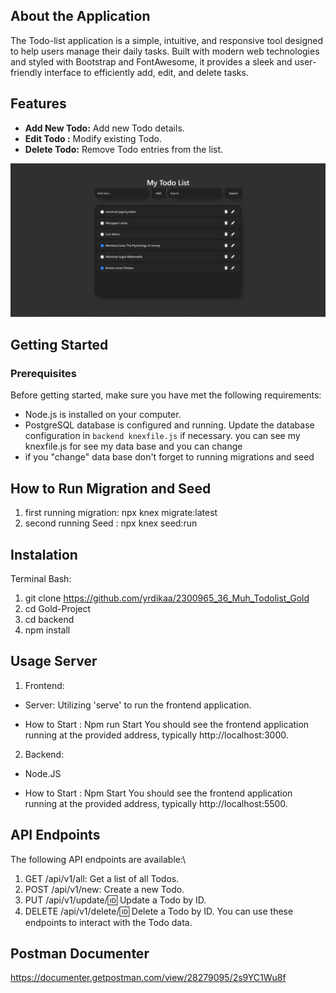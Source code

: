 
## About the Application
The Todo-list application is a simple, intuitive, and responsive tool designed to help users manage their daily tasks. Built with modern web technologies and styled with Bootstrap and FontAwesome, it provides a sleek and user-friendly interface to efficiently add, edit, and delete tasks.

## Features
- **Add New Todo:** Add new Todo details.
- **Edit Todo :** Modify existing Todo.
- **Delete Todo:** Remove Todo entries from the list.

<img src="./frontend/img/main-app.jpeg">

## Getting Started
### Prerequisites
Before getting started, make sure you have met the following requirements:

- Node.js is installed on your computer.
- PostgreSQL database is configured and running. Update the database configuration in `backend knexfile.js` if necessary.
  you can see my knexfile.js for see my data base and you can change
- if you "change" data base don't forget to running migrations and seed


## How to Run Migration and Seed
  1. first running migration: npx knex migrate:latest
  2. second running Seed : npx knex seed:run

## Instalation 
Terminal Bash:
   1. git clone https://github.com/yrdikaa/2300965_36_Muh_Todolist_Gold
   2. cd Gold-Project
   3. cd backend
   4. npm install

## Usage Server
1. Frontend: 
* Server: Utilizing 'serve' to run the frontend application.
- How to Start : Npm run Start 
You should see the frontend application running at the provided address, typically http://localhost:3000.
2. Backend: 
* Node.JS
- How to Start : Npm Start 
You should see the frontend application running at the provided address, typically http://localhost:5500.


## API Endpoints
The following API endpoints are available:\
  1. GET /api/v1/all: Get a list of all Todos.
  2. POST /api/v1/new: Create a new Todo.
  3. PUT /api/v1/update/:id: Update a Todo by ID.
  4. DELETE /api/v1/delete/:id: Delete a Todo by ID.
You can use these endpoints to interact with the Todo data.

## Postman Documenter
https://documenter.getpostman.com/view/28279095/2s9YC1Wu8f